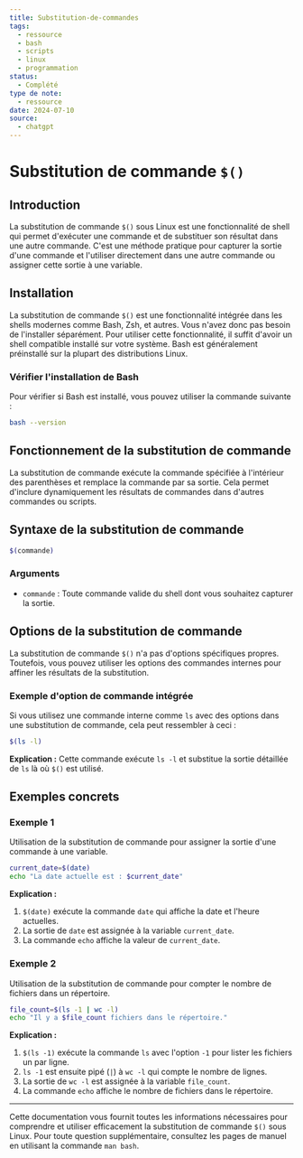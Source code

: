 ```yaml
---
title: Substitution-de-commandes
tags:
  - ressource
  - bash
  - scripts
  - linux
  - programmation
status:
  - Complété
type de note:
  - ressource
date: 2024-07-10
source:
  - chatgpt
---
```

# Substitution de commande `$()`


## Introduction

La substitution de commande `$()` sous Linux est une fonctionnalité de shell qui permet d'exécuter une commande et de substituer son résultat dans une autre commande. C'est une méthode pratique pour capturer la sortie d'une commande et l'utiliser directement dans une autre commande ou assigner cette sortie à une variable.

## Installation

La substitution de commande `$()` est une fonctionnalité intégrée dans les shells modernes comme Bash, Zsh, et autres. Vous n'avez donc pas besoin de l'installer séparément. Pour utiliser cette fonctionnalité, il suffit d'avoir un shell compatible installé sur votre système. Bash est généralement préinstallé sur la plupart des distributions Linux.

### Vérifier l'installation de Bash

Pour vérifier si Bash est installé, vous pouvez utiliser la commande suivante :

```bash
bash --version
```

## Fonctionnement de la substitution de commande

La substitution de commande exécute la commande spécifiée à l'intérieur des parenthèses et remplace la commande par sa sortie. Cela permet d'inclure dynamiquement les résultats de commandes dans d'autres commandes ou scripts.

## Syntaxe de la substitution de commande

```bash
$(commande)
```

### Arguments

- `commande` : Toute commande valide du shell dont vous souhaitez capturer la sortie.

## Options de la substitution de commande

La substitution de commande `$()` n'a pas d'options spécifiques propres. Toutefois, vous pouvez utiliser les options des commandes internes pour affiner les résultats de la substitution.

### Exemple d'option de commande intégrée

Si vous utilisez une commande interne comme `ls` avec des options dans une substitution de commande, cela peut ressembler à ceci :

```bash
$(ls -l)
```

**Explication :** Cette commande exécute `ls -l` et substitue la sortie détaillée de `ls` là où `$()` est utilisé.

## Exemples concrets

### Exemple 1

Utilisation de la substitution de commande pour assigner la sortie d'une commande à une variable.

```bash
current_date=$(date)
echo "La date actuelle est : $current_date"
```

**Explication :**

1. `$(date)` exécute la commande `date` qui affiche la date et l'heure actuelles.
2. La sortie de `date` est assignée à la variable `current_date`.
3. La commande `echo` affiche la valeur de `current_date`.

### Exemple 2

Utilisation de la substitution de commande pour compter le nombre de fichiers dans un répertoire.

```bash
file_count=$(ls -1 | wc -l)
echo "Il y a $file_count fichiers dans le répertoire."
```

**Explication :**

1. `$(ls -1)` exécute la commande `ls` avec l'option `-1` pour lister les fichiers un par ligne.
2. `ls -1` est ensuite pipé (`|`) à `wc -l` qui compte le nombre de lignes.
3. La sortie de `wc -l` est assignée à la variable `file_count`.
4. La commande `echo` affiche le nombre de fichiers dans le répertoire.

---

Cette documentation vous fournit toutes les informations nécessaires pour comprendre et utiliser efficacement la substitution de commande `$()` sous Linux. Pour toute question supplémentaire, consultez les pages de manuel en utilisant la commande `man bash`.

